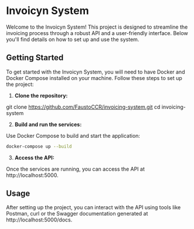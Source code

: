 # Invoicyn System

Welcome to the Invoicyn System! This project is designed to streamline the invoicing process through a robust API and a user-friendly interface. Below you'll find details on how to set up and use the system.

## Getting Started

To get started with the Invoicyn System, you will need to have Docker and Docker Compose installed on your machine. Follow these steps to set up the project:

1. **Clone the repository:**

git clone https://github.com/FaustoCCR/invoicing-system.git
cd invoicing-system

2. **Build and run the services:**

Use Docker Compose to build and start the application:

```bash
docker-compose up --build
```

3. **Access the API:**

Once the services are running, you can access the API at http://localhost:5000.

## Usage

After setting up the project, you can interact with the API using tools like Postman, curl or the Swagger
documentation generated at http://localhost:5000/docs.
